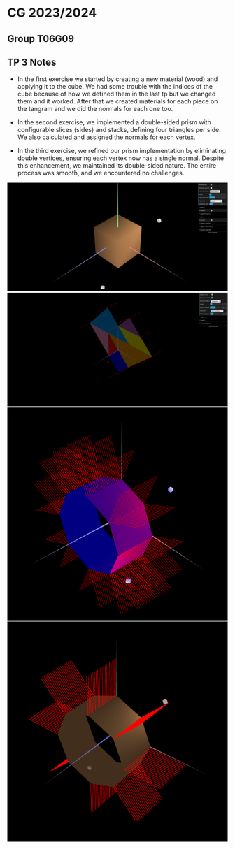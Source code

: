 # CG 2023/2024

## Group T06G09

## TP 3 Notes

- In the first exercise we started by creating a new material (wood) and applying it to the cube. We had some trouble with the indices of the cube because of how we defined them in the last tp but we changed them and it worked. After that we created materials for each piece on the tangram and we did the normals for each one too.

- In the second exercise, we implemented a double-sided prism with configurable slices (sides) and stacks, defining four triangles per side. We also calculated and assigned the normals for each vertex.

- In the third exercise, we refined our prism implementation by eliminating double vertices, ensuring each vertex now has a single normal. Despite this enhancement, we maintained its double-sided nature. The entire process was smooth, and we encountered no challenges.

![Screenshot 1](screenshots/cg-t06-g09-tp3-1.png)
![Screenshot 2](screenshots/cg-t06-g09-tp3-2.png)
![Screenshot 3](screenshots/cg-t06-g09-tp3-3.png)
![Screenshot 3](screenshots/cg-t06-g09-tp3-4.png)